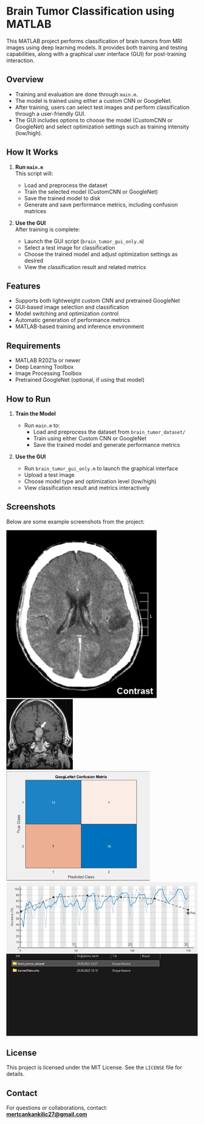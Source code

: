 # Brain Tumor Classification using MATLAB

This MATLAB project performs classification of brain tumors from MRI images using deep learning models. It provides both training and testing capabilities, along with a graphical user interface (GUI) for post-training interaction.

## Overview

- Training and evaluation are done through `main.m`.
- The model is trained using either a custom CNN or GoogleNet.
- After training, users can select test images and perform classification through a user-friendly GUI.
- The GUI includes options to choose the model (CustomCNN or GoogleNet) and select optimization settings such as training intensity (low/high).

## How It Works

1. **Run `main.m`**  
   This script will:
   - Load and preprocess the dataset
   - Train the selected model (CustomCNN or GoogleNet)
   - Save the trained model to disk
   - Generate and save performance metrics, including confusion matrices

2. **Use the GUI**  
   After training is complete:
   - Launch the GUI script (`brain_tumor_gui_only.m`)
   - Select a test image for classification
   - Choose the trained model and adjust optimization settings as desired
   - View the classification result and related metrics

## Features

- Supports both lightweight custom CNN and pretrained GoogleNet
- GUI-based image selection and classification
- Model switching and optimization control
- Automatic generation of performance metrics
- MATLAB-based training and inference environment

## Requirements

- MATLAB R2021a or newer
- Deep Learning Toolbox
- Image Processing Toolbox
- Pretrained GoogleNet (optional, if using that model)

## How to Run

1. **Train the Model**
   - Run `main.m` to:
     - Load and preprocess the dataset from `brain_tumor_dataset/`
     - Train using either Custom CNN or GoogleNet
     - Save the trained model and generate performance metrics

2. **Use the GUI**
   - Run `brain_tumor_gui_only.m` to launch the graphical interface
   - Upload a test image
   - Choose model type and optimization level (low/high)
   - View classification result and metrics interactively

## Screenshots

Below are some example screenshots from the project:

![GUI Overview](photos/1.png)
![Model Selection](photos/3.jpg)
![Classification Result](photos/5.png)
![Accuracy/Loss Graph](photos/7.png)
![Tumor Sample Output](photos/14.png)

## License

This project is licensed under the MIT License. See the `LICENSE` file for details.

## Contact

For questions or collaborations, contact:  
**mertcankankilic27@gmail.com**